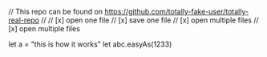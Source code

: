 // This repo can be found on https://github.com/totally-fake-user/totally-real-repo
//
// [x] open one file
// [x] save one file
// [x] open multiple files
// [x] open multiple files

let a = "this is how it works"
let abc.easyAs(1233)